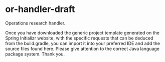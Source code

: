 # or-handler-draft
Operations research handler.

Once you have downloaded the generic project template generated on the Spring Initializr website, with the specific requests that can be deduced from the build.gradle, you can import it into your preferred IDE and add the source files found here.
Please give attention to the correct Java language package system.
Thank you.
